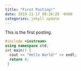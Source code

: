 ```yaml
---
title: "First Posting!"
date: 2019-11-17 08:26:28 -0400
categories: jekyll update
---
```


This is the first posting.

```c++
#include <iostream>
using namespace std;
int main() {
  cout << "Hello World!" << endl;
  return 0;
 }
```
